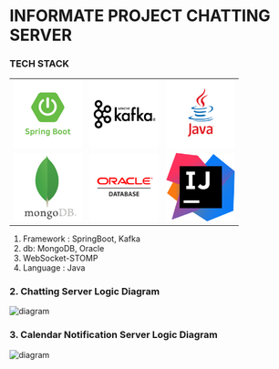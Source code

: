# INFORMATE PROJECT CHATTING SERVER

### TECH STACK

<table>
    <tr>
        <td><img src="../../Resource/Logo/springboot.jpg" width="120" height="120"></td>
        <td><img src="../../Resource/Logo/kafka.jpg" width="120" height="120"></td>
        <td><img src="../../Resource/Logo/java.jpg" width="120" height="120"></td>
    </tr>
    <tr>
        <td><img src="../../Resource/Logo/mongodb.jpg" width="120" height="120"></td>
        <td><img src="../../Resource/Logo/oracle.jpg" width="120" height="120"></td>
        <td><img src="../../Resource/Logo/intelij.jpg" width="120" height="120"></td>
    </tr>
</table>

1. Framework : SpringBoot, Kafka 
2. db: MongoDB, Oracle
3. WebSocket-STOMP
4. Language : Java

### 2.  Chatting Server Logic Diagram

![diagram](./src/main/resources/static/logo/diagram.jpg)

### 3. Calendar Notification Server Logic Diagram

![diagram](./src/main/resources/static/logo/calendarNotification.jpg)


